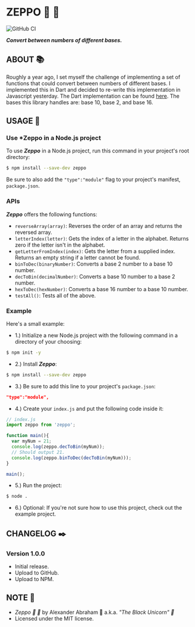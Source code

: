 # ZEPPO :crystal_ball: :guitar:

![GitHub CI](https://github.com/iamtheblackunicorn/zeppo/actions/workflows/node.yml/badge.svg)

***Convert between numbers of different bases.***

## ABOUT :books:

Roughly a year ago, I set myself the challenge of implementing a set of functions that could convert between numbers of different bases. I implemented this in Dart and decided to re-write this implementation in Javascript yesterday. The Dart implementation can be found [here](https://github.com/iamtheblackunicorn/harpo). The bases this library handles are: base 10, base 2, and base 16.

## USAGE :hammer:

### Use ***Zeppo** in a Node.js project

To use ***Zeppo*** in a Node.js project, run this command in your project's root directory:

```bash
$ npm install --save-dev zeppo
```

Be sure to also add the `"type":"module"` flag to your project's manifest, `package.json`.

### APIs

***Zeppo*** offers the following functions:

- `reverseArray(array)`: Reverses the order of an array and returns the reversed array.
- `letterIndex(letter)`: Gets the index of a letter in the alphabet. Returns zero if the letter isn't in the alphabet.
- `getLetterFromIndex(index)`: Gets the letter from a supplied index. Returns an empty string if a letter cannot be found.
- `binToDec(binaryNumber)`: Converts a base 2 number to a base 10 number.
- `decToBin(decimalNumber)`: Converts a base 10 number to a base 2 number.
- `hexToDec(hexNumber)`: Converts a base 16 number to a base 10 number.
- `testAll()`: Tests all of the above.

### Example

Here's a small example:

- 1.) Initialize a new Node.js project with the following command in a directory of your choosing:

```bash
$ npm init -y 
```

- 2.) Install ***Zeppo***:

```bash
$ npm install --save-dev zeppo
```

- 3.) Be sure to add this line to your project's `package.json`:

```JSON
"type":"module",
```

- 4.) Create your `index.js` and put the following code inside it:

```js
// index.js
import zeppo from 'zeppo';

function main(){
  var myNum = 21;
  console.log(zeppo.decToBin(myNum));
  // Should output 21.
  console.log(zeppo.binToDec(decToBin(myNum)));
}

main();
```

- 5.) Run the project:

```bash
$ node .
```

- 6.) Optional: If you're not sure how to use this project, check out the example project.

## CHANGELOG :black_nib:

### Version 1.0.0

- Initial release.
- Upload to GitHub.
- Upload to NPM.

## NOTE :scroll:

- *Zeppo :crystal_ball: :guitar:* by Alexander Abraham :black_heart: a.k.a. *"The Black Unicorn" :unicorn:*
- Licensed under the MIT license.
